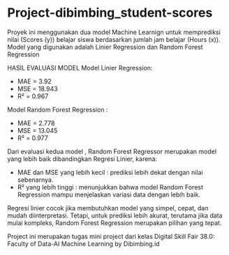 # Project-dibimbing_student-scores
Proyek ini menggunakan dua model Machine Learnign untuk memprediksi nilai (Scores (y)) belajar siswa berdasarkan jumlah jam belajar (Hours (x)).
Model yang digunakan adalah Linier Regression dan Random Forest Regression

HASIL EVALUASI MODEL
Model Linier Regression:
- MAE = 3.92
- MSE = 18.943
- R² = 0.967

Model Random Forest Regression :
- MAE = 2.778
- MSE = 13.045
- R² = 0.977

Dari evaluasi kedua model , Random Forest Regressor merupakan model yang lebih baik dibandingkan Regresi Linier,
karena:
- MAE dan MSE yang lebih kecil : prediksi lebih dekat dengan nilai sebenarnya.
- R² yang lebih tinggi : menunjukkan bahwa model Random Forest Regression mampu menjelaskan variasi data dengan lebih baik.

Regresi linier cocok jika membutuhkan model yang simpel, cepat, dan mudah diinterpretasi. Tetapi, untuk prediksi lebih akurat, terutama jika data mulai kompleks, Random Forest Regression merupakan pilihan yang tepat.

Project ini merupakan tugas mini project dari kelas Digital Skill Fair 38.0: Faculty of Data-AI Machine Learning by Dibimbing.id
